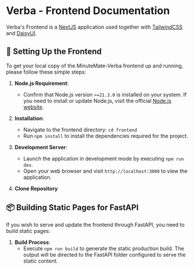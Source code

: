 # Verba - Frontend Documentation

Verba's Frontend is a [NextJS](https://nextjs.org/) application used together with [TailwindCSS](https://tailwindcss.com/) and [DaisyUI](https://daisyui.com/).

## 🚀 Setting Up the Frontend

To get your local copy of the MinuteMate-Verba frontend up and running, please follow these simple steps:

1. **Node.js Requirement**:

   - Confirm that Node.js version `>=21.3.0` is installed on your system. If you need to install or update Node.js, visit the official [Node.js website](https://nodejs.org/).

2. **Installation**:

   - Navigate to the frontend directory: `cd frontend`
   - Run `npm install` to install the dependencies required for the project.

3. **Development Server**:
   - Launch the application in development mode by executing `npm run dev`.
   - Open your web browser and visit `http://localhost:3000` to view the application.

4. **Clone Repository**

## 📦 Building Static Pages for FastAPI

If you wish to serve and update the frontend through FastAPI, you need to build static pages:

1. **Build Process**:
   - Execute `npm run build` to generate the static production build. The output will be directed to the FastAPI folder configured to serve the static content.
